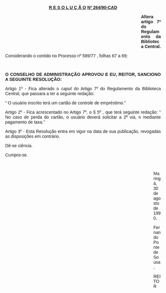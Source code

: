 <BODY>

<B><U><FONT FACE="Arial"><P ALIGN="CENTER">R E S O L U &Ccedil; &Atilde; O</U> <U>Nº 264/90-CAD</P>
</B></U><P ALIGN="JUSTIFY"></P><DIR>
<DIR>
<DIR>
<DIR>
<DIR>
<DIR>
<DIR>
<DIR>
<DIR>
<DIR>
<DIR>

<B><P ALIGN="JUSTIFY">Altera artigo 7º do Regulamento da Biblioteca Central.</P>
<P ALIGN="JUSTIFY"></P></DIR>
</DIR>
</DIR>
</DIR>
</DIR>
</DIR>
</DIR>
</DIR>
</DIR>
</DIR>
</DIR>

</B><P ALIGN="JUSTIFY">Considerando o contido no Processo nº 589/77 , folhas 67 a  69;</P>
<P ALIGN="JUSTIFY"></P>
<P ALIGN="JUSTIFY">&nbsp;</P>
<B><P ALIGN="JUSTIFY">O CONSELHO DE ADMINISTRA&Ccedil;&Atilde;O APROVOU E EU, REITOR, SANCIONO A SEGUINTE RESOLU&Ccedil;&Atilde;O:</P>
</B><P ALIGN="JUSTIFY"></P>
<P ALIGN="JUSTIFY">Artigo 1º - Fica alterado o <I>caput </I>do Artigo 7º do Regulamento da Biblioteca Central, que passara a ter a seguinte reda&ccedil;&atilde;o:</P>
<P ALIGN="JUSTIFY">" O usu&aacute;rio  inscrito ter&aacute; um cart&atilde;o de controle de empr&eacute;stimo."</P>
<P ALIGN="JUSTIFY">Artigo 2º - Fica acrescentado no Artigo 7º, o § 5º , que ter&aacute; seguinte reda&ccedil;&atilde;o: " No caso de perda do cart&atilde;o, o usu&aacute;rio dever&aacute; solicitar a 2ª via, n mediante pagamento de taxa."</P>
<P ALIGN="JUSTIFY">Artigo 3º - Esta Resolu&ccedil;&atilde;o entra em vigor na data de sua publica&ccedil;&atilde;o, revogadas as disposi&ccedil;&otilde;es em contr&aacute;rio.</P>
<P ALIGN="JUSTIFY">D&ecirc;-se ci&ecirc;ncia. </P>
<P ALIGN="JUSTIFY">Cumpra-se.</P>
<P ALIGN="JUSTIFY"></P>
<P ALIGN="JUSTIFY">&nbsp;</P><DIR>
<DIR>
<DIR>
<DIR>
<DIR>
<DIR>
<DIR>
<DIR>
<DIR>
<DIR>
<DIR>
<DIR>

<P ALIGN="JUSTIFY">Maring&aacute;, 30 de agosto de 1990,</P>
<P ALIGN="JUSTIFY"></P>
<P ALIGN="JUSTIFY">Fernando Ponte de Sousa,</P>
<P ALIGN="JUSTIFY">REITOR</P></DIR>
</DIR>
</DIR>
</DIR>
</DIR>
</DIR>
</DIR>
</DIR>
</DIR>
</DIR>
</DIR>
</DIR>
</FONT></BODY>
